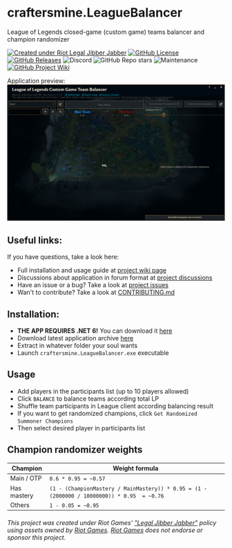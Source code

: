 # craftersmine.LeagueBalancer

League of Legends closed-game (custom game) teams balancer and champion randomizer

[![Created under Riot Legal Jibber Jabber](https://img.shields.io/badge/created_under-Riot_Legal_Jibber_Jabber-red?logo=riot-games)](https://www.riotgames.com/en/legal)
[![GitHub License](https://img.shields.io/github/license/craftersmine/LeagueBalancer)](https://github.com/craftersmine/LeagueBalancer/tree/master/LICENSE)
[![GitHub Releases](https://img.shields.io/github/downloads/craftersmine/LeagueBalancer/total?label=github%20downloads&logo=github)](https://github.com/craftersmine/LeagueBalancer/releases)
![Discord](https://img.shields.io/badge/discord-@craftersmine-5865f2?logo=discord&logoColor=white)
![GitHub Repo stars](https://img.shields.io/github/stars/craftersmine/LeagueBalancer)
![Maintenance](https://img.shields.io/maintenance/yes/2025)
[![GitHub Project Wiki](https://img.shields.io/badge/docs-github--wiki-brightgreen)](https://github.com/craftersmine/LeagueBalancer/wiki)

Application preview:
![Controls Preview](https://raw.githubusercontent.com/craftersmine/LeagueBalancer/master/.github/ApplicationPreview.png)

## Useful links:
If you have questions, take a look here:
* Full installation and usage guide at [project wiki page](https://github.com/craftersmine/LeagueBalancer/wiki)
* Discussions about application in forum format at [project discussions](https://github.com/craftersmine/LeagueBalancer/discussions)
* Have an issue or a bug? Take a look at [project issues](https://github.com/craftersmine/LeagueBalancer/issues)
* Wan't to contribute? Take a look at [CONTRIBUTING.md](https://github.com/craftersmine/LeagueBalancer/blob/master/CONTRIBUTING.md)

## Installation:
* **THE APP REQUIRES .NET 6!** You can download it [here](https://dotnet.microsoft.com/en-us/download/dotnet/thank-you/runtime-6.0.20-windows-x64-installer)
* Download latest application archive [here](https://github.com/craftersmine/LeagueBalancer/releases)
* Extract in whatever folder your soul wants
* Launch `craftersmine.LeagueBalancer.exe` executable

## Usage
* Add players in the participants list (up to 10 players allowed)
* Click `BALANCE` to balance teams according total LP
* Shuffle team participants in League client according balancing result
* If you want to get randomized champions, click `Get Randomized Summoner Champions`
* Then select desired player in participants list

## Champion randomizer weights
| Champion    | Weight formula                                                                              |
|-------------|---------------------------------------------------------------------------------------------|
| Main / OTP  | `0.6 * 0.95 = ~0.57`                                                                        |
| Has mastery | `(1 - (ChampionMastery / MainMastery)) * 0.95 = (1 - (2000000 / 10000000)) * 0.95  = ~0.76` | 
| Others      | `1 - 0.05 = ~0.95`                                                                          |

###### This project was created under Riot Games' ["Legal Jibber Jabber"](https://www.riotgames.com/en/legal) policy using assets owned by [Riot Games](https://www.riotgames.com). [Riot Games](https://www.riotgames.com) does not endorse or sponsor this project.
